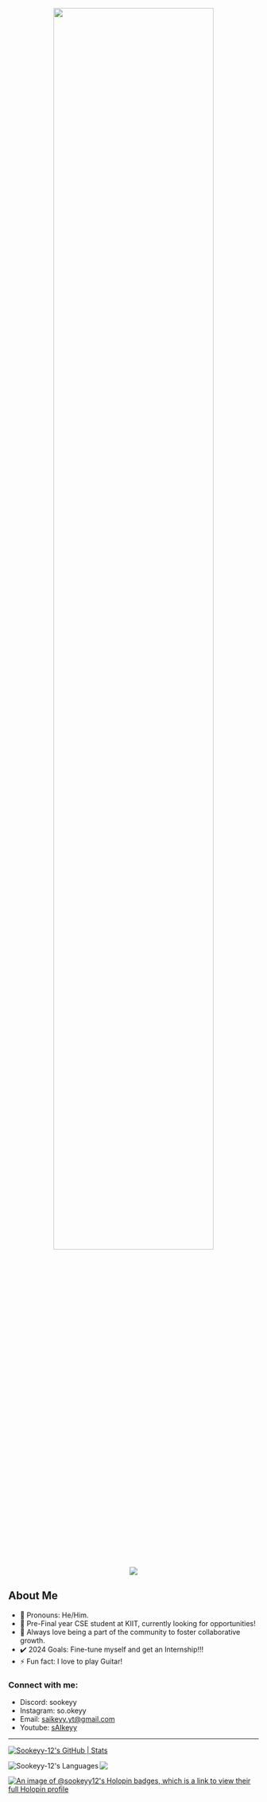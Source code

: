 <p align="center">
  <img src="https://github.com/Sookeyy-12/Sookeyy-12/assets/82956207/615ea526-9cfb-49ef-8b59-5203c5537408" width=80%>
</p>
<p align="center">
  <a href="https://skillicons.dev">
    <img src="https://skillicons.dev/icons?i=html,css,javascript,c,cpp,cs,python,java,mysql,firebase,tensorflow,pytorch,vscode,visualstudio,unity,blender,figma,bash,linux,kali &theme=dark"/>
  </a>
</p>

## About Me 
- 🔭 Pronouns: He/Him.
- 🌱 Pre-Final year CSE student at KIIT, currently looking for opportunities!
- 👀 Always love being a part of the community to foster collaborative growth.
- ✔️ 2024 Goals: Fine-tune myself and get an Internship!!!
- ⚡ Fun fact: I love to play Guitar!

### Connect with me:
- Discord: sookeyy  
- Instagram: so.okeyy
- Email: saikeyy.yt@gmail.com
- Youtube: <a href="https://www.youtube.com/@sAIkeyy/" target="_blank">sAIkeyy</a>

---

[![Sookeyy-12's GitHub | Stats](https://stats.quine.sh/Sookeyy-12/github?theme=dark)](https://quine.sh?utm_source=widgets&utm_campaign=Sookeyy-12)

<img align="left" alt="Sookeyy-12's Languages" src="https://github-readme-stats-gold-tau-71.vercel.app/api/top-langs/?username=Sookeyy-12&layout=compact&theme=midnight-purple"/>

![](https://komarev.com/ghpvc/?username=Sookeyy-12&color=orange&style=flat&label=Visitors)

[![An image of @sookeyy12's Holopin badges, which is a link to view their full Holopin profile](https://holopin.me/sookeyy12)](https://holopin.io/@sookeyy12)
